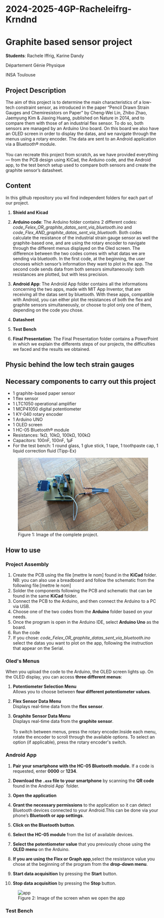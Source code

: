 # 2024-2025-4GP-Racheleifrg-Krndnd

# Graphite based sensor project

**Students**: Rachele Iffrig, Karine Dandy

Département Génie Physique

INSA Toulouse

## Project Description

The aim of this project is to determine the main characteristics of a low-tech constraint sensor, as introduced in the paper “Pencil Drawn Strain Gauges and Chemiresistors on Paper”  by Cheng-Wei Lin, Zhibo Zhao, Jaemyung Kim & Jiaxing Huang, published on Nature in 2014, and to compare them with those of an industrial flex sensor. To do so, both sensors are managed by an Arduino Uno board. On this board we also have an OLED screen in order to display the datas, and we navigate through the menus using a rotary encoder. The data are sent to an Android application via a Bluetooth® module.<br> <br>
You can recreate this project from scratch, as we have provided everything — from the PCB design using KiCad, the Arduino code, and the Android app, to the test bench setup used to compare both sensors and create the graphite sensor’s datasheet. 

## Content

In this github repository you wil find independent folders for each part of our project.

1) **Shield and Kicad**
2) **Arduino code**: The Arduino folder contains 2 different codes: 
     *code_Felex_OR_graphite_datas_sent_via_bluetooth.ino* and *code_Flex_AND_graphite_datas_sent_via_bluetooth*. Both codes calculate the resistance of the industrial strain gauge sensor as well the graphite-based one, and are using the rotary encoder to navigate through the different menus displayed on the Oled screen. The difference between the two codes comes with what datas we are sending via bluetooth. In the first code, at the beginning, the user chooses which sensor’s information they want to plot in the app. The second code sends data from both sensors simultaneously: both resistances are plotted, but with less precision. 
   
3) **Android App**: The Androïd App folder contains all the informations concerning the two apps, made with MIT App Inventor, that are receiving all the datas sent by bluetooth. With these apps, compatible with Android, you can either plot the resistances of both the flex and graphite sensors simultaneously, or choose to plot only one of them, depending on the code you chose.      
4) **Datasheet**
5) **Test Bench**
6) **Final Presentation**: The Final Presentation folder contains a PowerPoint in which we explain the differents steps of our projects, the difficulties we faced and the results we obtained.
 
## Physic behind the low tech strain gauges


## Necessary components to carry out this project

* 1 graphite-based paper sensor
* 1 flex sensor
* 1 LTC1050 operational amplifier
* 1 MCP41050 digital potentiometer
* 1 KY-040 rotary encoder
* 1 Arduino UNO
* 1 OLED screen
* 1 HC-05 Bluetooth® module
* Resistances: 1kΩ, 10kΩ, 100kΩ, 100kΩ
* Capacitors: 100nF, 100nF, 1µF
* For the test bench: 1 round glass, 1 glue stick, 1 tape, 1 toothpaste cap, 1 liquid correction fluid (Tipp-Ex)

<figure>
  <img src="pictures/complete_project.jpg" alt="complete_project" width="450"/>
  <figcaption>Figure 1: Image of the complete project.</figcaption>
</figure>


## How to use

### Project Assembly

1) Create the PCB using the file [mettre le nom] found in the **KiCad** folder. NB: you can also use a breadboard and follow the schematic from the following file:[mettre le nom]
2) Solder the components following the PCB and schematic that can be found in the same **KiCad** folder.
3) Connect the PCB to the Arduino, and then connect the Arduino to a PC via USB.
4) Choose one of the two codes from the **Arduino** folder based on your needs.      
5) Once the program is open in the Arduino IDE, select **Arduino Uno** as the board.
6) Run the code
7) If you chose: *code_Felex_OR_graphite_datas_sent_via_bluetooth.ino* select the datas you want to plot on the app, following the instruction that appear on the Serial.


### Oled's Menus
When you upload the code to the Arduino, the OLED screen lights up. On the OLED display, you can access **three different menus**:

1. **Potentiometer Selection Menu**  
   Allows you to choose between **four different potentiometer values**.

2. **Flex Sensor Data Menu**  
   Displays real-time data from the **flex sensor**.

3. **Graphite Sensor Data Menu**  
   Displays real-time data from the **graphite sensor**.<br> <br>
To switch between menus, press the rotary encoder.Inside each menu, rotate the encoder to scroll through the available options. To select an option (if applicable), press the rotary encoder's switch.

### Android App
1. **Pair your smartphone with the HC-05 Bluetooth module.** If a code is requested, enter **0000** or **1234**.

2. **Download the `.exe` file to your smartphone** by scanning the **QR code** found in the Android App` folder.

3. **Open the application**
4. **Grant the necessary permissions** to the application so it can detect Bluetooth devices connected to your Android.This can be done via your phone’s **Bluetooth or app settings**.

5.  **Click on the Bluetooth button**.

6. **Select the HC-05 module** from the list of available devices.

7. **Select the potentiometer value** that you previously chose using the **OLED menu** on the Arduino.

8. **If you are using the Flex or Graph app**,select the resistance value you chose at the beginning of the program from the **drop-down menu**.

9. **Start data acquisition** by pressing the **Start** button.

10. **Stop data acquisition** by pressing the **Stop** button.

<figure>
  <img src="Androïd_app/Flex_OR_graph/on_the_phone/step1.jpg" alt="app" width="200"/>
  <figcaption>Figure 2: Image of the screen when we open the app</figcaption>
</figure>

### Test Bench



